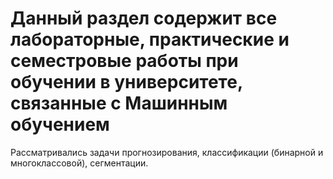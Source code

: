 # Данный раздел содержит все лабораторные, практические и семестровые работы при обучении в университете, связанные с Машинным обучением
Рассматривались задачи прогнозирования, классификации (бинарной и многоклассовой), сегментации.
